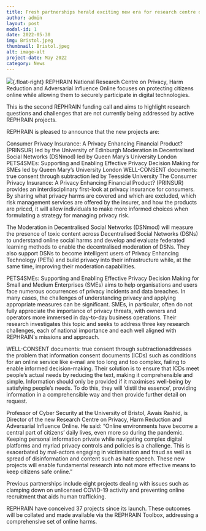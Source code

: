 ```yaml
---
title: Fresh partnerships herald exciting new era for research centre dedicated to online protection
author: admin
layout: post
modal-id: 1
date: 2022-05-30
img: Bristol.jpeg
thumbnail: Bristol.jpeg
alt: image-alt
project-date: May 2022
category: News
---
```

![]({{site.url}}/img/portfolio/Bristol.jpeg){.float-right}
REPHRAIN National Research Centre on Privacy, Harm Reduction and Adversarial Influence Online focuses on protecting citizens online while allowing them to securely participate in digital technologies.

This is the second REPHRAIN funding call and aims to highlight research questions and challenges that are not currently being addressed by active REPHRAIN projects.


REPHRAIN is pleased to announce that the new projects are:

Consumer Privacy Insurance: A Privacy Enhancing Financial Product? (PRINSUR) led by the University of Edinburgh
Moderation in Decentralised Social Networks (DSNmod) led by Queen Mary’s University London
PETS4SMEs: Supporting and Enabling Effective Privacy Decision Making for SMEs led by Queen Mary’s University London
WELL-CONSENT documents: true consent through subtraction led by Teesside University
The Consumer Privacy Insurance: A Privacy Enhancing Financial Product? (PRINSUR) provides an interdisciplinary first-look at privacy insurance for consumers. By sharing what privacy harms are covered and which are excluded, which risk management services are offered by the insurer, and how the products are priced, it will allow individuals to make more informed choices when formulating a strategy for managing privacy risk.

The Moderation in Decentralised Social Networks (DSNmod) will measure the presence of toxic content across Decentralised Social Networks (DSNs) to understand online social harms and develop and evaluate federated learning methods to enable the decentralised moderation of DSNs. They also support DSNs to become intelligent users of Privacy Enhancing Technology (PETs) and build privacy into their infrastructure while, at the same time, improving their moderation capabilities.

PETS4SMEs: Supporting and Enabling Effective Privacy Decision Making for Small and Medium Enterprises (SMEs) aims to help organisations and users face numerous occurrences of privacy incidents and data breaches. In many cases, the challenges of understanding privacy and applying appropriate measures can be significant. SMEs, in particular, often do not fully appreciate the importance of privacy threats, with owners and operators more immersed in day-to-day business operations. Their research investigates this topic and seeks to address three key research challenges, each of national importance and each well aligned with REPHRAIN's missions and approach.

WELL-CONSENT documents: true consent through subtractionaddresses the problem that information consent documents (ICDs) such as conditions for an online service like e-mail are too long and too complex, failing to enable informed decision-making. Their solution is to ensure that ICDs meet people’s actual needs by reducing the text, making it comprehensible and simple. Information should only be provided if it maximises well-being by satisfying people’s needs. To do this, they will ‘distil the essence’, providing information in a comprehensible way and then provide further detail on request.

Professor of Cyber Security at the University of Bristol, Awais Rashid, is Director of the new Research Centre on Privacy, Harm Reduction and Adversarial Influence Online. He said: “Online environments have become a central part of citizens’ daily lives, even more so during the pandemic. Keeping personal information private while navigating complex digital platforms and myriad privacy controls and policies is a challenge. This is exacerbated by mal-actors engaging in victimisation and fraud as well as spread of disinformation and content such as hate speech. These new projects will enable fundamental research into not more effective means to keep citizens safe online.”

Previous partnerships include eight projects dealing with issues such as clamping down on unlicensed COVID-19 activity and preventing online recruitment that aids human trafficking.

REPHRAIN have conceived 37 projects since its launch. These outcomes will be collated and made available via the REPHRAIN Toolbox, addressing a comprehensive set of online harms.